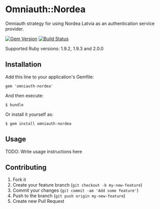 # Omniauth::Nordea

Omniauth strategy for using Nordea Latvia as an authentication service provider.

[![Gem Version](https://badge.fury.io/rb/omniauth-nordea.png)](http://badge.fury.io/rb/omniauth-nordea)
[![Build Status](https://travis-ci.org/kirsis/omniauth-nordea.png?branch=master)](https://travis-ci.org/kirsis/omniauth-nordea)

Supported Ruby versions: 1.9.2, 1.9.3 and 2.0.0

## Installation

Add this line to your application's Gemfile:

    gem 'omniauth-nordea'

And then execute:

    $ bundle

Or install it yourself as:

    $ gem install omniauth-nordea

## Usage

TODO: Write usage instructions here

## Contributing

1. Fork it
2. Create your feature branch (`git checkout -b my-new-feature`)
3. Commit your changes (`git commit -am 'Add some feature'`)
4. Push to the branch (`git push origin my-new-feature`)
5. Create new Pull Request
